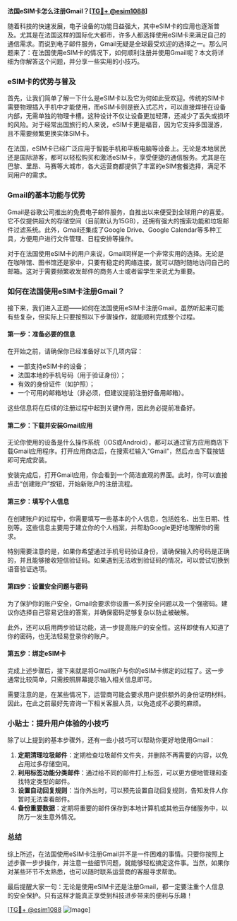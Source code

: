**法国eSIM卡怎么注册Gmail？[[TG💪+ @esim1088](https://t.me/s/esim1088)]**

随着科技的快速发展，电子设备的功能日益强大，其中eSIM卡的应用也逐渐普及。尤其是在法国这样的国际化大都市，许多人都选择使用eSIM卡来满足自己的通信需求。而说到电子邮件服务，Gmail无疑是全球最受欢迎的选择之一。那么问题来了：在法国使用eSIM卡的情况下，如何顺利注册并使用Gmail呢？本文将详细为你解答这个问题，并分享一些实用的小技巧。

### eSIM卡的优势与普及

首先，让我们简单了解一下什么是eSIM卡以及它为何如此受欢迎。传统的SIM卡需要物理插入手机中才能使用，而eSIM卡则是嵌入式芯片，可以直接焊接在设备内部，无需单独的物理卡槽。这种设计不仅让设备更加轻薄，还减少了丢失或损坏的风险。对于经常出国旅行的人来说，eSIM卡更是福音，因为它支持多国漫游，且不需要频繁更换实体SIM卡。

在法国，eSIM卡已经广泛应用于智能手机和平板电脑等设备上。无论是本地居民还是国际游客，都可以轻松购买和激活eSIM卡，享受便捷的通信服务。尤其是在巴黎、里昂、马赛等大城市，各大运营商都提供了丰富的eSIM套餐选择，满足不同用户的需求。

### Gmail的基本功能与优势

Gmail是谷歌公司推出的免费电子邮件服务，自推出以来便受到全球用户的喜爱。它不仅提供超大的存储空间（目前默认为15GB），还拥有强大的搜索功能和垃圾邮件过滤系统。此外，Gmail还集成了Google Drive、Google Calendar等多种工具，方便用户进行文件管理、日程安排等操作。

对于在法国使用eSIM卡的用户来说，Gmail同样是一个非常实用的选择。无论是在咖啡馆、图书馆还是家中，只要有稳定的网络连接，就可以随时随地访问自己的邮箱。这对于需要频繁收发邮件的商务人士或者留学生来说尤为重要。

### 如何在法国使用eSIM卡注册Gmail？

接下来，我们进入正题——如何在法国使用eSIM卡注册Gmail。虽然听起来可能有些复杂，但实际上只要按照以下步骤操作，就能顺利完成整个过程。

#### 第一步：准备必要的信息

在开始之前，请确保你已经准备好以下几项内容：
- 一部支持eSIM卡的设备；
- 法国本地的手机号码（用于验证身份）；
- 有效的身份证件（如护照）；
- 一个可用的邮箱地址（非必须，但建议提前注册好备用邮箱）。

这些信息将在后续的注册过程中起到关键作用，因此务必提前准备好。

#### 第二步：下载并安装Gmail应用

无论你使用的设备是什么操作系统（iOS或Android），都可以通过官方应用商店下载Gmail应用程序。打开应用商店后，在搜索栏输入“Gmail”，然后点击下载按钮即可完成安装。

安装完成后，打开Gmail应用，你会看到一个简洁直观的界面。此时，你可以直接点击“创建账户”按钮，开始新账户的注册流程。

#### 第三步：填写个人信息

在创建账户的过程中，你需要填写一些基本的个人信息，包括姓名、出生日期、性别等。这些信息主要用于建立你的个人档案，并帮助Google更好地理解你的需求。

特别需要注意的是，如果你希望通过手机号码验证身份，请确保输入的号码是正确的，并且能够接收短信验证码。如果遇到无法收到验证码的情况，可以尝试切换到语音验证选项。

#### 第四步：设置安全问题与密码

为了保护你的账户安全，Gmail会要求你设置一系列安全问题以及一个强密码。建议你选择自己容易记住的答案，并确保密码足够复杂以防止被破解。

此外，还可以启用两步验证功能，进一步提高账户的安全性。这样即使有人知道了你的密码，也无法轻易登录你的账户。

#### 第五步：绑定eSIM卡

完成上述步骤后，接下来就是将Gmail账户与你的eSIM卡绑定的过程了。这一步通常比较简单，只需按照屏幕提示输入相关信息即可。

需要注意的是，在某些情况下，运营商可能会要求用户提供额外的身份证明材料。因此，在此之前最好先咨询一下相关客服人员，以免造成不必要的麻烦。

### 小贴士：提升用户体验的小技巧

除了以上提到的基本步骤外，还有一些小技巧可以帮助你更好地使用Gmail：

1. **定期清理垃圾邮件**：定期检查垃圾邮件文件夹，并删除不再需要的内容，以免占用过多存储空间。
2. **利用标签功能分类邮件**：通过给不同的邮件打上标签，可以更方便地管理和查找特定类型的邮件。
3. **设置自动回复规则**：当你外出时，可以预先设置自动回复规则，告知发件人你暂时无法查看邮件。
4. **备份重要数据**：定期将重要的邮件保存到本地计算机或其他云存储服务中，以防万一发生意外情况。

### 总结

综上所述，在法国使用eSIM卡注册Gmail并不是一件困难的事情。只要你按照上述步骤一步步操作，并注意一些细节问题，就能够轻松搞定这件事。当然，如果你对某些环节不太熟悉，也可以随时联系运营商的客服寻求帮助。

最后提醒大家一句：无论是使用eSIM卡还是注册Gmail，都一定要注重个人信息的安全保护。只有这样才能真正享受到科技进步带来的便利与乐趣！

[[TG💪+ @esim1088](https://t.me/s/esim1088) ![Image](https://i.postimg.cc/4NQfJmqS/Snipaste-2025-05-13-00-14-12.png)]